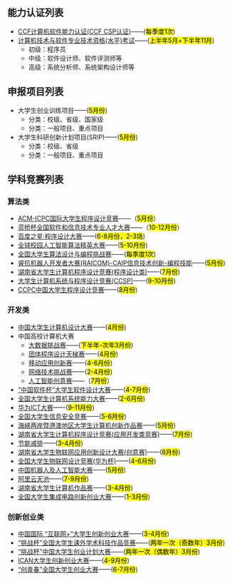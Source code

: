 ## 能力认证列表
- [CCF计算机软件能力认证(CCF CSP认证)](https://csp.ccf.org.cn/)——(<mark>每季度1次</mark>)
- [计算机技术与软件专业技术资格(水平)考试](https://bm.ruankao.org.cn/sign/welcome)——(<mark>上半年5月+下半年11月</mark>)
  - 初级：程序员
  - 中级：软件设计师、软件评测师等
  - 高级：系统分析师、系统架构设计师等

## 申报项目列表
- 大学生创业训练项目——(<mark>5月份</mark>)
  - 分类：校级、省级、国家级
  - 分类：一般项目、重点项目
- 大学生科研创新计划项目(SRIP)——(<mark>5月份</mark>)
  - 分类：校级、省级
  - 分类：一般项目、重点项目

## 学科竞赛列表
### 算法类
- [ACM-ICPC国际大学生程序设计竞赛](https://icpc.pku.edu.cn/ssxx/158944.htm)——（<mark>5月份</mark>）
- [蓝桥杯全国软件和信息技术专业人才大赛](https://dasai.lanqiao.cn/pages/v7/dasai/competition/individual_competition.html)——（<mark>10-12月份</mark>）
- [百度之星·程序设计大赛](https://star.baidu.com/#/)——(<mark>6-8月份，2-3场</mark>)
- [全球校园人工智能算法精英大赛](https://www.saikr.com/vse/2024/DIGIX)——(<mark>5-10月份</mark>)
- [全国大学生算法设计与编程挑战赛](https://www.saikr.com/vse/adpc/2025/spring?ces=XB21209)——(<mark>每季度1次</mark>)
- [睿抗机器人开发者大赛(RAICOM)-CAIP信息技术创新-编程技能](https://www.raicom.com.cn/match-item.html?id=3407)——(<mark>5月份</mark>)
- [湖南省大学生计算机程序设计竞赛(程序设计类)](https://hnmachvi.csu.edu.cn/Hncr/faq/regulations/)——(<mark>7月份</mark>)
- [大学生计算机系统与程序设计竞赛(CCSP)](https://www.ccf.org.cn/ccsp/Bulletin/2024-09-14/830026.shtml)——(<mark>9-10月份</mark>)
- [CCPC中国大学生程序设计竞赛](https://ccpc.io/)——(<mark>8月份</mark>)

### 开发类
- [中国大学生计算机设计大赛](https://jsjds.blcu.edu.cn/)——(<mark>4月份</mark>)
- 中国高校计算机大赛
   - [大数据挑战赛](https://www.saikr.com/)——(<mark>下半年-次年3月份</mark>)
   - [团体程序设计天梯赛](https://gplt.patest.cn/notification)——(<mark>4月份</mark>)
   - [移动应用创新赛](http://www.appcontest.net/home/homepage)——(<mark>4-6月份</mark>)
   - [网络技术挑战赛](http://net.c4best.cn/)——(<mark>2-4月份</mark>)
   - [人工智能创意赛](http://aicontest.baidu.com/)——（<mark>7月份</mark>）
- [“中国软件杯”大学生软件设计大赛](https://www.cnsoftbei.com/)——(<mark>4-7月份</mark>)
- [全国大学生计算机系统能力大赛](https://os.educg.net/#/)——(<mark>2-6月份</mark>)
- [华为ICT大赛](https://e.huawei.com/cn/talent/ict-academy/#/home)——(<mark>9-11月份</mark>)
- [全国大学生信息安全竞赛](http://www.ciscn.cn/)——(<mark>5-6月份</mark>)
- [海峡两岸暨港澳地区大学生计算机创新作品赛](www.hncf.org)——(<mark>5月份</mark>)
- [湖南省大学生计算机程序设计竞赛(应用开发类竞赛)](https://hnmachvi.csu.edu.cn/Hncr/index/)——(<mark>7月份</mark>)
- [节能减排](http://www.jienengjianpai.org/)——(<mark>3-4月份</mark>)
- [湖南省大学生物联网应用创新设计大赛(创意赛)](http://hiotf.org.cn/HNWLWXH/)——(<mark>6月份</mark>)
- [全国大学生物联网设计竞赛(华为杯)](https://iot.sjtu.edu.cn/news.aspx?info_lb=36&flag=2)——(<mark>4-6月份</mark>)
- [中国机器人及人工智能大赛](https://www.caairobot.com/)——(<mark>5月份</mark>)
- [阿里云天池](https://tianchi.aliyun.com/university/student_competition)——(<mark>7-9月份</mark>)
- [湖南省大学生计算机作品赛](http://www.hncf.org/readnews.asp?id=247&forwhat=%BB%EE%B6%AF%D4%A4%B8%E6)——(<mark>3-4月份</mark>)
- [全国大学生集成电路创新创业大赛](http://univ.ciciec.com/)——(<mark>1-3月份</mark>)



### 创新创业类
- [中国国际 “互联网+”大学生创新创业大赛](https://cy.ncss.cn/)——(<mark>3-4月份</mark>)
- [“挑战杯”全国大学生课外学术科技作品竞赛](https://www.tiaozhanbei.net/)——(<mark>两年一次（奇数年）3月份</mark>)
- [“挑战杯”中国大学生创业计划大赛](https://www.tiaozhanbei.net/)——(<mark>两年一次（偶数年）3月份</mark>)
- [ICAN大学生创新创业大赛](http://www.g-ican.com/home/index)——(<mark>4-9月份</mark>)
- [“创青春”全国大学生创业大赛](https://fjx.5idream.net/login)——(<mark>6-7月份</mark>)
